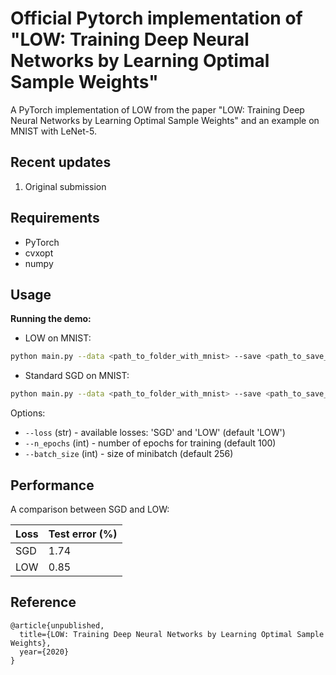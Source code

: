 # Official Pytorch implementation of "LOW: Training Deep Neural Networks by Learning Optimal Sample Weights"
A PyTorch implementation of LOW from the paper "LOW: Training Deep Neural Networks by Learning Optimal Sample Weights" and an example on MNIST with LeNet-5.

## Recent updates
1. Original submission

## Requirements
- PyTorch
- cvxopt
- numpy

## Usage

**Running the demo:**

- LOW on MNIST:

```sh
python main.py --data <path_to_folder_with_mnist> --save <path_to_save_dir> --loss 'LOW'
```

- Standard SGD on MNIST:

```sh
python main.py --data <path_to_folder_with_mnist> --save <path_to_save_dir> --loss 'SGD'
```

Options:
- `--loss` (str) - available losses: 'SGD' and 'LOW' (default 'LOW')
- `--n_epochs` (int) - number of epochs for training (default 100)
- `--batch_size` (int) - size of minibatch (default 256)

## Performance

A comparison between SGD and LOW:

|    Loss     | Test error (%) |
|-------------|----------------|
|     SGD     |     1.74       |
|     LOW     |     0.85       |

## Reference

```
@article{unpublished,
  title={LOW: Training Deep Neural Networks by Learning Optimal Sample Weights},
  year={2020}
}
```
